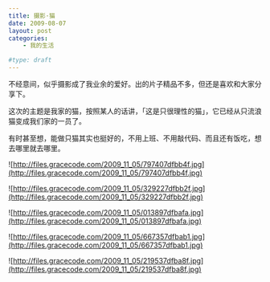 ```yaml
---
title: 摄影·猫
date: 2009-08-07
layout: post
categories:
    - 我的生活

#type: draft
---
```


不经意间，似乎摄影成了我业余的爱好。出的片子精品不多，但还是喜欢和大家分享下。

这次的主题是我家的猫，按照某人的话讲，「这是只很理性的猫」，它已经从只流浪猫变成我们家的一员了。

有时甚至想，能做只猫其实也挺好的，不用上班、不用敲代码、而且还有饭吃，想去哪里就去哪里。

![http://files.gracecode.com/2009_11_05/797407dfbb4f.jpg](http://files.gracecode.com/2009_11_05/797407dfbb4f.jpg)

![http://files.gracecode.com/2009_11_05/329227dfbb2f.jpg](http://files.gracecode.com/2009_11_05/329227dfbb2f.jpg)

![http://files.gracecode.com/2009_11_05/013897dfbafa.jpg](http://files.gracecode.com/2009_11_05/013897dfbafa.jpg)

![http://files.gracecode.com/2009_11_05/667357dfbab1.jpg](http://files.gracecode.com/2009_11_05/667357dfbab1.jpg)

![http://files.gracecode.com/2009_11_05/219537dfba8f.jpg](http://files.gracecode.com/2009_11_05/219537dfba8f.jpg)
